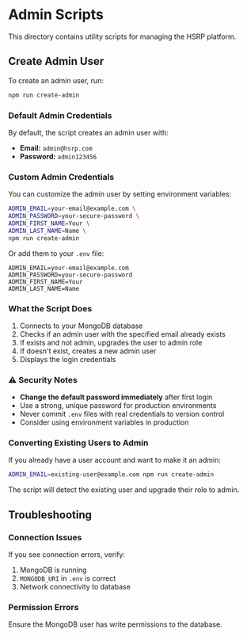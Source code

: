 # Admin Scripts

This directory contains utility scripts for managing the HSRP platform.

## Create Admin User

To create an admin user, run:

```bash
npm run create-admin
```

### Default Admin Credentials

By default, the script creates an admin user with:
- **Email:** `admin@hsrp.com`
- **Password:** `admin123456`

### Custom Admin Credentials

You can customize the admin user by setting environment variables:

```bash
ADMIN_EMAIL=your-email@example.com \
ADMIN_PASSWORD=your-secure-password \
ADMIN_FIRST_NAME=Your \
ADMIN_LAST_NAME=Name \
npm run create-admin
```

Or add them to your `.env` file:

```env
ADMIN_EMAIL=your-email@example.com
ADMIN_PASSWORD=your-secure-password
ADMIN_FIRST_NAME=Your
ADMIN_LAST_NAME=Name
```

### What the Script Does

1. Connects to your MongoDB database
2. Checks if an admin user with the specified email already exists
3. If exists and not admin, upgrades the user to admin role
4. If doesn't exist, creates a new admin user
5. Displays the login credentials

### ⚠️ Security Notes

- **Change the default password immediately** after first login
- Use a strong, unique password for production environments
- Never commit `.env` files with real credentials to version control
- Consider using environment variables in production

### Converting Existing Users to Admin

If you already have a user account and want to make it an admin:

```bash
ADMIN_EMAIL=existing-user@example.com npm run create-admin
```

The script will detect the existing user and upgrade their role to admin.

## Troubleshooting

### Connection Issues

If you see connection errors, verify:
1. MongoDB is running
2. `MONGODB_URI` in `.env` is correct
3. Network connectivity to database

### Permission Errors

Ensure the MongoDB user has write permissions to the database.
